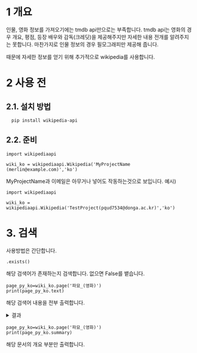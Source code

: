 # 1 개요
인물, 영화 정보를 가져오기에는 tmdb api만으로는 부족합니다.
tmdb api는 영화의 경우 개요, 평점, 등장 배우와 감독(크레딧)을 제공해주지만 자세한 내용 전개를 알려주지는 못합니다.
마찬가지로 인물 정보의 경우 필모그래피만 제공해 줍니다. 

때문에 자세한 정보를 얻기 위해 추가적으로 wikipedia를 사용합니다. 

# 2  사용 전

## 2.1. 설치 방법
```
  pip install wikipedia-api
```

## 2.2. 준비
```
import wikipediaapi

wiki_ko = wikipediaapi.Wikipedia('MyProjectName (merlin@example.com)','ko')
```

MyProjectName과 이메일은 아무거나 넣어도 작동하는것으로 보입니다.
예시)

```
import wikipediaapi

wiki_ko = wikipediaapi.Wikipedia('TestProject(pqud7534@donga.ac.kr)','ko')
```

# 3. 검색

사용방법은 간단합니다.
```
.exists()
```
해당 검색어가 존재하는지 검색합니다. 없으면 False를 뱉습니다.

```
page_py_ko=wiki_ko.page('파묘_(영화)')
print(page_py_ko.text)
```

해당 검색어 내용을 전부 출력합니다.

<details>
    <summary>결과</summary>

```
《파묘》(破墓)는 2024년 개봉한 대한민국의 오컬트 미스터리 영화이다. 
장 씨 감독이 각본과 감독을 맡고 최민식, 김고은, 유해진, 이도현이 주연을 맡은 2024년 대한민국 미스터리 스릴러 영화이다. 이 영화는 불길한 무덤의 발굴 과정을 따라가며, 그 무덤 아래에 묻혀 있는 끔찍한 결과를 불러일으킨다.
제74회 포럼 부문에 선정되어 2024년 2월 16일 전 세계 개봉했다. 2024년 2월 22일 정식 개봉했다. 이 영화는 개봉 주말에 1,680만 달러를 벌어들이며 2024년 한국영화 흥행 순위, 2024년 2월 29일  기준 최고 수익을 올렸다. 2024년 4월 기준 누적 관객 수 는 1095만 명으로 1위를 차지하고 있다.

기획 의도
거액의 돈을 받고 수상한 묘를 이장한 풍수사와 장의사, 무속인들에게 벌어지는 기이한 사건을 담은 오컬트 미스터리 영화

시놉시스
초자연적인 사건에 시달리는 로스앤젤레스의 부유한 가족은 아기를 보호하기 위해 젊고 재능 있는 두 무당인 화림과 봉길 에게 도움을 요청한다. 화림은 '무덤의 부름'이라 불리는 가족을 괴롭히는  조상의 사악한 존재를 감지한다.
화림은 자신의 분야 최고의 풍수사 상덕과 장의사 영근의 도움을 받아 무덤을 파고 조상을 달래기 위해 나선다. 그러나 그들은 한국 시골마을의 수상한 장소에서 무덤을 발견하고 충격에 빠진다. 그 들은 발굴을 진행하지만, 이는 그 밑에 묻혀 있던 사악한 힘을 풀어줄 뿐이다.

출연진
주요 인물
최민식: 김상덕 역 - 본작의 남주인공. 땅을 찾는 풍수사.
김고은: 이화림 역 - 본작의 여주인공. 원혼을 달래는 무당.
유해진: 고영근 역 - 본작의 서브 남주인공. 예를 갖추는 장의사.
이도현: 윤봉길 역 - 본작의 히든 남주인공. 경문을 외는 법사.

박 씨 일가
박지용
박지용의 형 : 작중 시점에선 이미 고인.
정상철 : 박종순 역
이영란 : 배정자 역
박정자: 박지용의 고모 역
최문경: 고모 딸 역
정윤하 : 박지용의 처 역
박지일: 박지용의 회계사 역

화림 주변인물
김선영: 오광심 역
김지안: 박자혜 역
고춘자 : 화림 할머니 역

상덕, 영 주변인물
김태준: 창민 역
홍서준: 진 회장 역
김서현 : 장례식장 관리소장 역
백승철 : 화장장 관리인 역
은수:  김상덕 딸 김연희 역

보국사 주변인물
이종구: 보국사 보살 역
로빈 셰이크: 외국인 노동자 역
원봉 스님
도굴꾼들

빌런
전진기: 박근현 역 - 본 작품의 만악의 근원 및 중간 보스. 박상태MK-2.
김민준(연기), 김병오(체형), 코야마 리키야(목소리): 일본 귀신 역 - 본 작품의 진 최종 보스.
무라야마 준지역 : 장의돈(연기/목소리), 진무성/진대연(목소리)

그 외
이아연: 진 회장 딸 역

특별 출연
이다윗 : 결혼식 촬영기사 역
최민식 유해진 김고은 이도현 중에서 이도현 이가 막내

평가
<씨네21>의 평론가들은 대체적으로 호평을 내렸다. 이용철은 5점 만점에 4점을 주며 "잘 만든 장르영화가, 품은 뜻도 훌륭하다"고 평했다.

수상
각주
외부 링크
(영어) 파묘 - 인터넷 영화 데이터베이스
```



</details>

```
page_py_ko=wiki_ko.page('파묘_(영화)')
print(page_py_ko.summary)
```

해당 문서의 개요 부분만 출력합니다.

